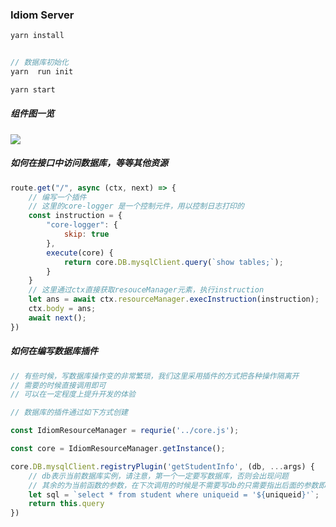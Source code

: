 ### Idiom Server


```javascript
yarn install


// 数据库初始化
yarn  run init

yarn start
```

##### 组件图一览
![](https://pic1.imgdb.cn/item/634eacd916f2c2beb136310a.jpg)

##### 如何在接口中访问数据库，等等其他资源
```javascript
route.get("/", async (ctx, next) => {
    // 编写一个插件
    // 这里的core-logger 是一个控制元件，用以控制日志打印的
    const instruction = {
        "core-logger": {
            skip: true 
        },
        execute(core) {
            return core.DB.mysqlClient.query(`show tables;`);
        }
    }
    // 这里通过ctx直接获取resouceManager元素，执行instruction
    let ans = await ctx.resourceManager.execInstruction(instruction);
    ctx.body = ans;
    await next();
})
```

##### 如何在编写数据库插件
```javascript
// 有些时候，写数据库操作变的非常繁琐，我们这里采用插件的方式把各种操作隔离开
// 需要的时候直接调用即可
// 可以在一定程度上提升开发的体验

// 数据库的插件通过如下方式创建

const IdiomResourceManager = requrie('../core.js');

const core = IdiomResourceManager.getInstance();

core.DB.mysqlClient.registryPlugin('getStudentInfo', (db, ...args) {
    // db表示当前数据库实例，请注意，第一个一定要写数据库，否则会出现问题
    // 其余的为当前函数的参数，在下次调用的时候是不需要写db的只需要指出后面的参数即可
    let sql = `select * from student where uniqueid = '${uniqueid}'`;
    return this.query
})

```